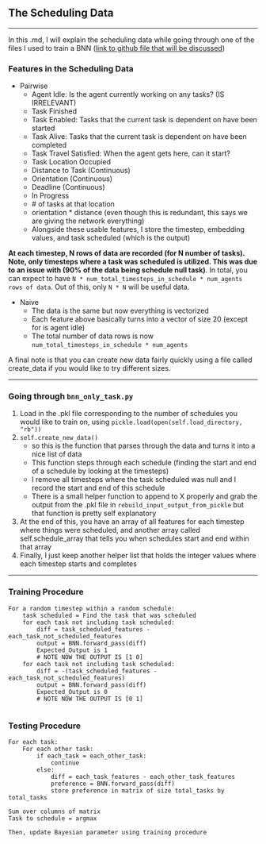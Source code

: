 ## The Scheduling Data

---------------

In this .md, I will explain the scheduling data while going through one of the files I used to train a BNN ([link to github file that will be discussed](https://github.gatech.edu/rpaleja3/Scheduling_env/blob/master/Neural_Networks/Pairwise/bnn_only_task.py)) 

### Features in the Scheduling Data

- Pairwise
  - Agent Idle: Is the agent currently working on any tasks? (IS IRRELEVANT)
  - Task Finished
  - Task Enabled: Tasks that the current task is dependent on have been started
  - Task Alive: Tasks that the current task is dependent on have been completed
  - Task Travel Satisfied: When the agent gets here, can it start?
  - Task Location Occupied 
  - Distance to Task (Continuous)
  - Orientation (Continuous)
  - Deadline (Continuous)
  - In Progress
  - \# of tasks at that location
  - orientation * distance (even though this is redundant, this says we are giving the network everything)
  - Alongside these usable features, I store the timestep, embedding values, and task scheduled (which is the output)

**At each timestep, N rows of data are recorded (for N number of tasks). Note, only timesteps where a task was scheduled is utilized. This was due to an issue with (90% of the data being schedule null task)**. In total, you can expect to have `N * num_total_timesteps_in_schedule * num_agents rows of data`. Out of this, only `N * N` will be useful data.

- Naive
  - The data is the same but now everything is vectorized
  - Each feature above basically turns into a vector of size 20 (except for is agent idle)
  - The total number of data rows is now `num_total_timesteps_in_schedule * num_agents`

A final note is that you can create new data fairly quickly using a file called create_data if you would like to try different sizes. 

-------

### Going through `bnn_only_task.py`

1. Load in the .pkl file corresponding to the number of schedules you would like to train on, using `pickle.load(open(self.load_directory, "rb"))`
2. `self.create_new_data()`
   - so this is the function that parses through the data and turns it into a nice list of data 
   - This function steps through each schedule (finding the start and end of a schedule by looking at the timesteps)
   - I remove all timesteps where the task scheduled was null and I record the start and end of this schedule
   - There is a small helper function to append to X properly and grab the output from the .pkl file in `rebuild_input_output_from_pickle` but that function is pretty self explanatory
3. At the end of this, you have an array of all features for each timestep where things were scheduled, and another array called self.schedule_array that tells you when schedules start and end within that array
4. Finally, I just keep another helper list that holds the integer values where each timestep starts and completes

--------------------

### Training Procedure

```
For a random timestep within a random schedule:
	task scheduled = Find the task that was scheduled
	for each task not including task scheduled:
		diff = task_scheduled_features - each_task_not_scheduled_features
		output = BNN.forward_pass(diff)
		Expected_Output is 1
		# NOTE NOW THE OUTPUT IS [1 0]
    for each task not including task scheduled:
		diff = -(task_scheduled_features - each_task_not_scheduled_features)
		output = BNN.forward_pass(diff)
		Expected_Output is 0
		# NOTE NOW THE OUTPUT IS [0 1]
	
```

### Testing Procedure

```
For each task:
	For each other task:
		if each_task = each_other_task:
			continue
		else: 
			diff = each_task_features - each_other_task_features
			preference = BNN.forward_pass(diff)
			store preference in matrix of size total_tasks by total_tasks
		
Sum over columns of matrix
Task to schedule = argmax

Then, update Bayesian parameter using training procedure
```

